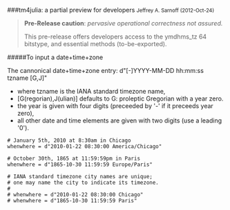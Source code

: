###tm4julia: a partial preview for developers
<small>Jeffrey A. Sarnoff (2012-Oct-24)</small>

> **Pre-Release caution**: *pervasive operational correctness not assured.*
>
> This pre-release offers developers access to the ymdhms_tz 64 bitstype, and essential methods (to-be-exported).




#####To input a date+time+zone

The cannonical date+time+zone entry: d"[-]YYYY-MM-DD hh:mm:ss tzname [G,J]"

* where tzname is the IANA standard timezone name,
* [G(regorian),J(ulian)] defaults to G: proleptic Gregorian with a year zero.
* the year is given with four digits (preceeded by '-' if it preceeds year zero),
* all other date and time elements are given with two digits (use a leading '0').




```
# January 5th, 2010 at 8:30am in Chicago
whenwhere = d"2010-01-22 08:30:00 America/Chicago"

# October 30th, 1865 at 11:59:59pm in Paris
whenwhere = d"1865-10-30 11:59:59 Europe/Paris"

# IANA standard timezone city names are unique;
# one may name the city to indicate its timezone.
#
# whenwhere = d"2010-01-22 08:30:00 Chicago"
# whenwhere = d"1865-10-30 11:59:59 Paris"

```

